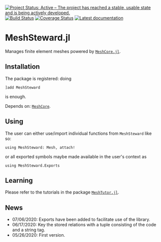 [![Project Status: Active – The project has reached a stable, usable state and is being actively developed.](http://www.repostatus.org/badges/latest/active.svg)](http://www.repostatus.org/#active)
[![Build Status](https://img.shields.io/travis/PetrKryslUCSD/MeshSteward.jl/master.svg?label=Linux+MacOSX+Windows)](https://travis-ci.org/PetrKryslUCSD/MeshSteward.jl)
[![Coverage Status](https://coveralls.io/repos/github/PetrKryslUCSD/MeshSteward.jl/badge.svg?branch=master)](https://coveralls.io/github/PetrKryslUCSD/MeshSteward.jl?branch=master)
[![Latest documentation](https://img.shields.io/badge/docs-latest-blue.svg)](https://petrkryslucsd.github.io/MeshSteward.jl/dev)

# MeshSteward.jl

Manages finite element meshes powered by [`MeshCore.jl`](https://github.com/PetrKryslUCSD/MeshCore.jl).

## Installation

The package is registered: doing
```
]add MeshSteward
```
is enough. 

Depends on: [`MeshCore`](https://github.com/PetrKryslUCSD/MeshCore.jl).

## Using

The user can either use/import individual functions from `MeshSteward` like so:
```
using MeshSteward: Mesh, attach!
```
or all exported symbols maybe made available in the user's context as
```
using MeshSteward.Exports
```

## Learning

Please refer to the tutorials in the package [`MeshTutor.jl`](https://github.com/PetrKryslUCSD/MeshTutor.jl).


## News

- 07/06/2020: Exports have been added to facilitate use of the library.
- 06/17/2020: Key the stored relations with a tuple consisting of the code and a
  string tag.
- 05/26/2020: First version.
